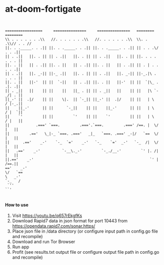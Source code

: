 # at-doom-fortigate

```
 	

=================     ===============     ===============   ========  ========
\\ . . . . . . .\\   //. . . . . . .\\   //. . . . . . .\\  \\. . .\\// . . //
||. . ._____. . .|| ||. . ._____. . .|| ||. . ._____. . .|| || . . .\/ . . .||
|| . .||   ||. . || || . .||   ||. . || || . .||   ||. . || ||. . . . . . . ||
||. . ||   || . .|| ||. . ||   || . .|| ||. . ||   || . .|| || . | . . . . .||
|| . .||   ||. _-|| ||-_ .||   ||. . || || . .||   ||. _-|| ||-_.|\ . . . . ||
||. . ||   ||-'  || ||  `-||   || . .|| ||. . ||   ||-'  || ||  `|\_ . .|. .||
|| . _||   ||    || ||    ||   ||_ . || || . _||   ||    || ||   |\ `-_/| . ||
||_-' ||  .|/    || ||    \|.  || `-_|| ||_-' ||  .|/    || ||   | \  / |-_.||
||    ||_-'      || ||      `-_||    || ||    ||_-'      || ||   | \  / |  `||
||    `'         || ||         `'    || ||    `'         || ||   | \  / |   ||
||            .===' `===.         .==='.`===.         .===' /==. |  \/  |   ||
||         .=='   \_|-_ `===. .==='   _|_   `===. .===' _-|/   `==  \/  |   ||
||      .=='    _-'    `-_  `='    _-'   `-_    `='  _-'   `-_  /|  \/  |   ||
||   .=='    _-'          `-__\._-'         `-_./__-'         `' |. /|  |   ||
||.=='    _-'                                                     `' |  /==.||
=='    _-'                                                            \/   `==
\   _-'                                                                `-_   /
 `''                                                                      ``'
  
```

#### How to use
1. Visit https://youtu.be/q657rEkgfKs
2. Download Rapid7 data in json format for port 10443 from https://opendata.rapid7.com/sonar.https/
3. Place json file in /data directory (or configure input path in config.go file and recompile)
4. Download and run Tor Browser
5. Run app
6. Profit (see results.txt output file or configure output file path in config.go and recompile)
